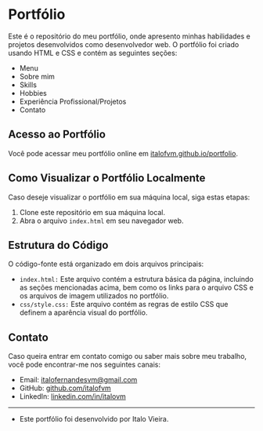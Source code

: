 # Portfólio
Este é o repositório do meu portfólio, onde apresento minhas habilidades e projetos desenvolvidos como desenvolvedor web. O portfólio foi criado usando HTML e CSS e contém as seguintes seções:

* Menu
* Sobre mim
* Skills
* Hobbies
* Experiência Profissional/Projetos
* Contato

## Acesso ao Portfólio

Você pode acessar meu portfólio online em [italofvm.github.io/portfolio](https://italofvm.github.io/portfolio).

## Como Visualizar o Portfólio Localmente

Caso deseje visualizar o portfólio em sua máquina local, siga estas etapas:

1. Clone este repositório em sua máquina local.
2. Abra o arquivo `index.html` em seu navegador web.

## Estrutura do Código

O código-fonte está organizado em dois arquivos principais:

* `index.html:` Este arquivo contém a estrutura básica da página, incluindo as seções mencionadas acima, bem como os links para o arquivo CSS e os arquivos de imagem utilizados no portfólio.
* `css/style.css:` Este arquivo contém as regras de estilo CSS que definem a aparência visual do portfólio.

## Contato

Caso queira entrar em contato comigo ou saber mais sobre meu trabalho, você pode encontrar-me nos seguintes canais:

- Email: italofernandesvm@gmail.com
- GitHub: [github.com/italofvm](https://github.com/italofvm)
- LinkedIn: [linkedin.com/in/italovm](https://www.linkedin.com/in/italovm/)

---

* Este portfólio foi desenvolvido por Italo Vieira.

